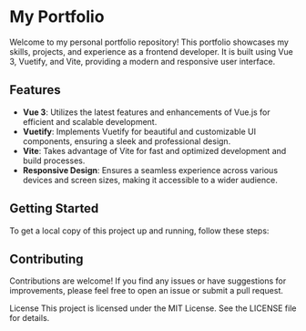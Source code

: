 # My Portfolio

Welcome to my personal portfolio repository! This portfolio showcases my skills, projects, and experience as a frontend developer. It is built using Vue 3, Vuetify, and Vite, providing a modern and responsive user interface.

## Features

- **Vue 3**: Utilizes the latest features and enhancements of Vue.js for efficient and scalable development.
- **Vuetify**: Implements Vuetify for beautiful and customizable UI components, ensuring a sleek and professional design.
- **Vite**: Takes advantage of Vite for fast and optimized development and build processes.
- **Responsive Design**: Ensures a seamless experience across various devices and screen sizes, making it accessible to a wider audience.

## Getting Started

To get a local copy of this project up and running, follow these steps:

## Contributing

Contributions are welcome! If you find any issues or have suggestions for improvements, please feel free to open an issue or submit a pull request.

License
This project is licensed under the MIT License. See the LICENSE file for details.
